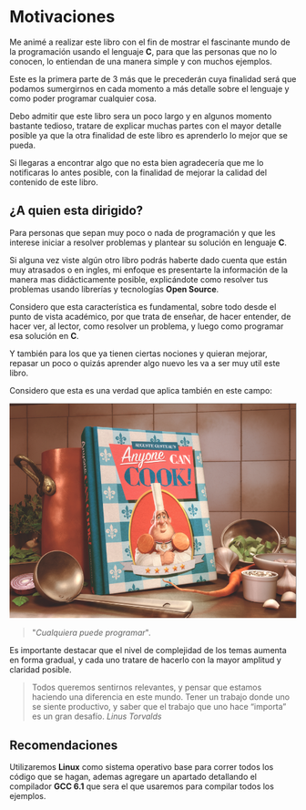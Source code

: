 # Motivaciones
Me animé a realizar este libro con el fin de mostrar el fascinante mundo de la programación usando el lenguaje **C**, para que las personas que no lo conocen, lo entiendan de una manera simple y con muchos ejemplos.

Este es la primera parte de 3 más que le precederán cuya finalidad será que podamos sumergirnos en cada momento a más detalle sobre el lenguaje y como poder programar cualquier cosa.

Debo admitir que este libro sera un poco largo y en algunos momento bastante tedioso, tratare de explicar muchas partes con el mayor detalle posible ya que la otra finalidad de este libro es aprenderlo lo mejor que se pueda.

Si llegaras a encontrar algo que no esta bien agradecería que me lo notificaras lo antes posible, con la finalidad de mejorar la calidad del contenido de este libro.

## ¿A quien esta dirigido?
Para personas que sepan muy poco o nada de programación y que les interese iniciar a resolver problemas y plantear su solución en lenguaje **C**.

Si alguna vez viste algún otro libro podrás haberte dado cuenta que están muy atrasados o en ingles, mi enfoque es presentarte la información de la manera mas didácticamente posible, explicándote como resolver tus problemas usando librerías y tecnologías **Open Source**.

Considero que esta característica es fundamental, sobre todo desde el punto de vista académico, por que trata de enseñar, de hacer entender, de hacer ver, al lector, como resolver un problema, y luego como programar  esa solución en **C**.

Y también para los que ya tienen ciertas nociones y quieran mejorar, repasar un poco o quizás aprender algo nuevo les va a ser muy util este libro.

Considero que esta es una verdad que aplica también en este campo:

![gustea](Imagenes/gustea.png)

> "*Cualquiera puede programar*".

Es importante destacar que el nivel de complejidad de los temas aumenta en forma gradual, y cada uno tratare de hacerlo con la mayor amplitud y claridad posible.

> Todos queremos sentirnos relevantes, y pensar que estamos haciendo una diferencia en este mundo. Tener un trabajo donde uno se siente productivo, y saber que el trabajo que uno hace “importa” es un gran desafío.
*Linus Torvalds*

## Recomendaciones
Utilizaremos **Linux** como sistema operativo base para correr todos los código que se hagan, ademas agregare un apartado detallando el compilador **GCC 6.1** que sera el que usaremos para compilar todos los ejemplos.